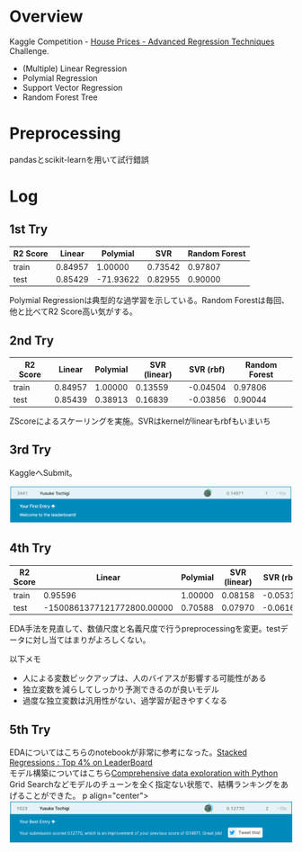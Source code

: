 # Overview
Kaggle Competition - [House Prices - Advanced Regression Techniques](https://www.kaggle.com/c/house-prices-advanced-regression-techniques/data) Challenge.
- (Multiple) Linear Regression
- Polymial Regression
- Support Vector Regression
- Random Forest Tree

# Preprocessing
pandasとscikit-learnを用いて試行錯誤

# Log
## 1st Try
|  R2 Score|  Linear  |  Polymial  |  SVR  |  Random Forest  |
| ---- | ---- | ---- |---- | ---- |
|  train  |  0.84957  |  1.00000    |  0.73542  |  0.97807  |
|  test   |  0.85429  |  -71.93622  |  0.82955  |  0.90000  |

Polymial Regressionは典型的な過学習を示している。Random Forestは毎回、他と比べてR2 Score高い気がする。

## 2nd Try
|  R2 Score|  Linear  |  Polymial  |  SVR (linear)  |  SVR (rbf)  |  Random Forest  |
| ---- | ---- | ---- |---- | ---- | ---- |
|  train  |  0.84957  |  1.00000    |  0.13559  |  -0.04504  |  0.97806  |
|  test   |  0.85439  |  0.38913    |  0.16839  |  -0.03856  |  0.90044  |

ZScoreによるスケーリングを実施。SVRはkernelがlinearもrbfもいまいち


## 3rd Try
KaggleへSubmit。
<p align="center">
  <img width="600" src="https://github.com/hayatochigi/images/blob/master/Kaggle/kaggle_house_predict_1st.PNG">
</p>

## 4th Try
|  R2 Score|  Linear  |  Polymial  |  SVR (linear)  |  SVR (rbf)  |  Random Forest  |
| ---- | ---- | ---- |---- | ---- | ---- |
|  train  |  0.95596  |  1.00000    |  0.08158  |  -0.05313  |  0.97790  |
|  test   |  -1500861377121772800.00000  |  0.70588    |  0.07970  |  -0.06164  |  0.85959  |

EDA手法を見直して、数値尺度と名義尺度で行うpreprocessingを変更。testデータに対し当てはまりがよろしくない。

以下メモ
- 人による変数ピックアップは、人のバイアスが影響する可能性がある
- 独立変数を減らしてしっかり予測できるのが良いモデル
- 過度な独立変数は汎用性がない、過学習が起きやすくなる


## 5th Try
EDAについてはこちらのnotebookが非常に参考になった。[Stacked Regressions : Top 4% on LeaderBoard](https://www.kaggle.com/serigne/stacked-regressions-top-4-on-leaderboard/notebook#Modelling)  
モデル構築についてはこちら[Comprehensive data exploration with Python](https://www.kaggle.com/pmarcelino/comprehensive-data-exploration-with-python)  
Grid Searchなどモデルのチューンを全く指定ない状態で、結構ランキングをあげることができた。
p align="center">
  <img width="600" src="https://github.com/hayatochigi/images/blob/master/Kaggle/kaggle_house_1st_stacked_model.png">
</p>


